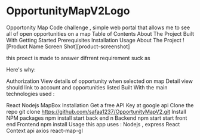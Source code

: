 # OpportunityMapV2Logo

Opportonity Map
Code challenge , simple web portal that allows me to see all of open opportunities on a map
Table of Contents
About The Project
Built With
Getting Started
Prerequisites
Installation
Usage
About The Project
![Product Name Screen Shot][product-screenshot]

this proect is made to answer difrrent requirement suck as

Here's why:

Authorization
View details of opportunity when selected on map
Detail view should link to account and opportunities listed
Built With
the main technologies used :

React
Nodejs
MapBox
Installation
Get a free API Key at google api
Clone the repo
git clone https://github.com/safaa1237/OpportunityMapV2.git
Install NPM packages
npm install
start back end n Backend
npm start
start front end Frontend
npm install
Usage
this app uses : Nodejs , express React Context api axios react-map-gl
